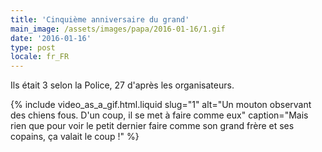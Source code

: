 ```yaml
---
title: 'Cinquième anniversaire du grand'
main_image: /assets/images/papa/2016-01-16/1.gif
date: '2016-01-16'
type: post
locale: fr_FR
---
```


Ils était 3 selon la Police, 27 d'après les organisateurs.

<!-- more -->

{% include video_as_a_gif.html.liquid
slug="1"
alt="Un mouton observant des chiens fous. D'un coup, il se met à faire comme eux"
caption="Mais rien que pour voir le petit dernier faire comme son grand frère et ses copains, ça valait le coup !"
%}
